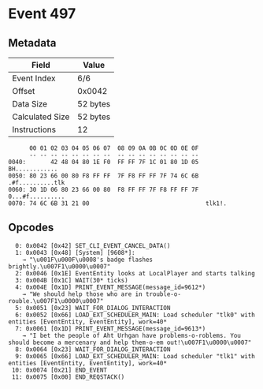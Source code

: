 # Event 497

## Metadata

| Field           | Value    |
|-----------------|----------|
| Event Index     | 6/6      |
| Offset          | 0x0042   |
| Data Size       | 52 bytes |
| Calculated Size | 52 bytes |
| Instructions    | 12       |

```
      00 01 02 03 04 05 06 07  08 09 0A 0B 0C 0D 0E 0F
      -- -- -- -- -- -- -- --  -- -- -- -- -- -- -- --
0040:       42 48 04 80 1E F0  FF FF 7F 1C 01 80 1D 05    BH............
0050: 80 23 66 00 80 F8 FF FF  7F F8 FF FF 7F 74 6C 6B  .#f..........tlk
0060: 30 1D 06 80 23 66 00 80  F8 FF FF 7F F8 FF FF 7F  0...#f..........
0070: 74 6C 6B 31 21 00                                 tlk1!.          
```

## Opcodes

```
  0: 0x0042 [0x42] SET_CLI_EVENT_CANCEL_DATA()
  1: 0x0043 [0x48] [System] [9608*]:
    → "\u001F\u000F\u0008's badge flashes brightly.\u007F1\u0000\u0007"
  2: 0x0046 [0x1E] EventEntity looks at LocalPlayer and starts talking
  3: 0x004B [0x1C] WAIT(30* ticks)
  4: 0x004E [0x1D] PRINT_EVENT_MESSAGE(message_id=9612*)
    → "We should help those who are in trouble-o-rouble.\u007F1\u0000\u0007"
  5: 0x0051 [0x23] WAIT_FOR_DIALOG_INTERACTION
  6: 0x0052 [0x66] LOAD_EXT_SCHEDULER_MAIN: Load scheduler "tlk0" with entities [EventEntity, EventEntity], work=40*
  7: 0x0061 [0x1D] PRINT_EVENT_MESSAGE(message_id=9613*)
    → "I bet the people of Aht Urhgan have problems-o-roblems. You should become a mercenary and help them-o-em out!\u007F1\u0000\u0007"
  8: 0x0064 [0x23] WAIT_FOR_DIALOG_INTERACTION
  9: 0x0065 [0x66] LOAD_EXT_SCHEDULER_MAIN: Load scheduler "tlk1" with entities [EventEntity, EventEntity], work=40*
 10: 0x0074 [0x21] END_EVENT
 11: 0x0075 [0x00] END_REQSTACK()
```
